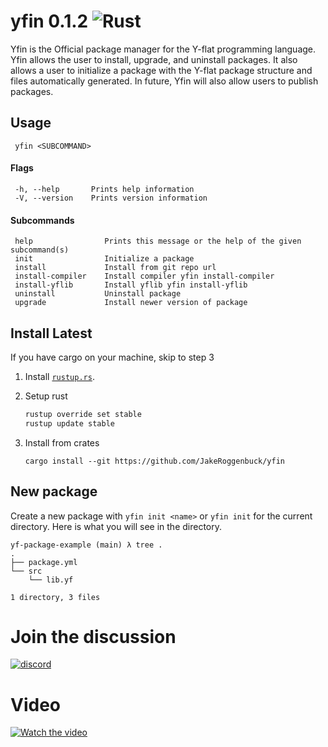 # yfin 0.1.2 ![Rust](https://img.shields.io/github/workflow/status/jakeroggenbuck/yfin/Rust?style=for-the-badge)

Yfin is the Official package manager for the Y-flat programming language.
Yfin allows the user to install, upgrade, and uninstall packages. It also allows a user to initialize a package with the Y-flat package structure and files automatically generated. In future, Yfin will also allow users to publish packages.

## Usage
```
 yfin <SUBCOMMAND>
```

#### Flags
```
 -h, --help       Prints help information
 -V, --version    Prints version information
```

#### Subcommands
```
 help                Prints this message or the help of the given subcommand(s)
 init                Initialize a package
 install             Install from git repo url
 install-compiler    Install compiler yfin install-compiler
 install-yflib       Install yflib yfin install-yflib
 uninstall           Uninstall package
 upgrade             Install newer version of package
```

## Install Latest
If you have cargo on your machine, skip to step 3

1. Install [`rustup.rs`](https://rustup.rs/).

2. Setup rust
   ```sh
   rustup override set stable
   rustup update stable
   ```

3. Install from crates
   ```
   cargo install --git https://github.com/JakeRoggenbuck/yfin
   ```

## New package
Create a new package with `yfin init <name>` or `yfin init` for the current directory.
Here is what you will see in the directory.
```
yf-package-example (main) λ tree .
.
├── package.yml
└── src
    └── lib.yf

1 directory, 3 files
```

# Join the discussion
<a href="https://discord.gg/v27SpPyj">![discord](https://img.shields.io/badge/Discord-7289DA?style=for-the-badge&logo=discord&logoColor=white)</a>

# Video
[![Watch the video](https://i.imgur.com/nqnaLqW.png)](https://www.youtube.com/watch?v=IW0TiN3d7FI)

